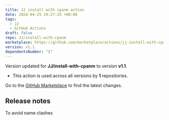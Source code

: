 ```yaml
---
title: JJ install with cpanm action
date: 2024-04-25 19:27:25 +00:00
tags:
  - JJ
  - GitHub Actions
draft: false
repo: JJ/install-with-cpanm
marketplace: https://github.com/marketplace/actions/jj-install-with-cpanm-action
version: v1.1
dependentsNumber: "1"
---
```



Version updated for **JJ/install-with-cpanm** to version **v1.1**.
- This action is used across all versions by **1** repositories.

Go to the [GitHub Marketplace](https://github.com/marketplace/actions/jj-install-with-cpanm-action) to find the latest changes.

## Release notes

To avoid name clashes

